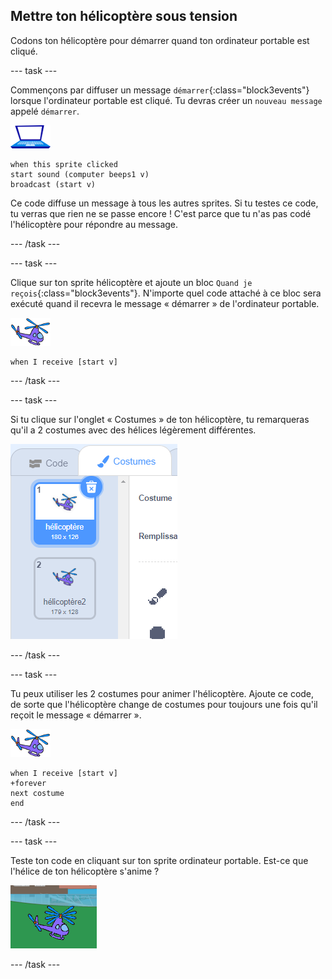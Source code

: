 ## Mettre ton hélicoptère sous tension

Codons ton hélicoptère pour démarrer quand ton ordinateur portable est cliqué.

--- task ---

Commençons par diffuser un message `démarrer`{:class="block3events"} lorsque l'ordinateur portable est cliqué. Tu devras créer un `nouveau message` appelé `démarrer`.

![sprite d'ordinateur portable](images/laptop-sprite.png)

```blocks3
when this sprite clicked
start sound (computer beeps1 v)
broadcast (start v)
```

Ce code diffuse un message à tous les autres sprites. Si tu testes ce code, tu verras que rien ne se passe encore ! C'est parce que tu n'as pas codé l'hélicoptère pour répondre au message.

--- /task ---

--- task ---

Clique sur ton sprite hélicoptère et ajoute un bloc `Quand je reçois`{:class="block3events"}. N'importe quel code attaché à ce bloc sera exécuté quand il recevra le message « démarrer » de l'ordinateur portable.

![sprite d'hélicoptère](images/helicopter-sprite.png)

```blocks3
when I receive [start v]
```

--- /task ---

--- task ---

Si tu clique sur l'onglet « Costumes » de ton hélicoptère, tu remarqueras qu'il a 2 costumes avec des hélices légèrement différentes.

![costumes d'hélicoptère](images/toys-helicopter-costumes.png)

--- /task ---

--- task ---

Tu peux utiliser les 2 costumes pour animer l'hélicoptère. Ajoute ce code, de sorte que l'hélicoptère change de costumes pour toujours une fois qu'il reçoit le message « démarrer ».

![sprite d'hélicoptère](images/helicopter-sprite.png)

```blocks3
when I receive [start v]
+forever
next costume
end
```

--- /task ---

--- task ---

Teste ton code en cliquant sur ton sprite ordinateur portable. Est-ce que l'hélice de ton hélicoptère s'anime ?

![hélicoptère avec le rotor tournant](images/toys-helicopter-animation-test.png)

--- /task ---

